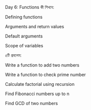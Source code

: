 Day 6: Functions
কী শিখবে:

Defining functions

Arguments and return values

Default arguments

Scope of variables

৫টি প্রবলেম:

Write a function to add two numbers

Write a function to check prime number

Calculate factorial using recursion

Find Fibonacci numbers up to n

Find GCD of two numbers
